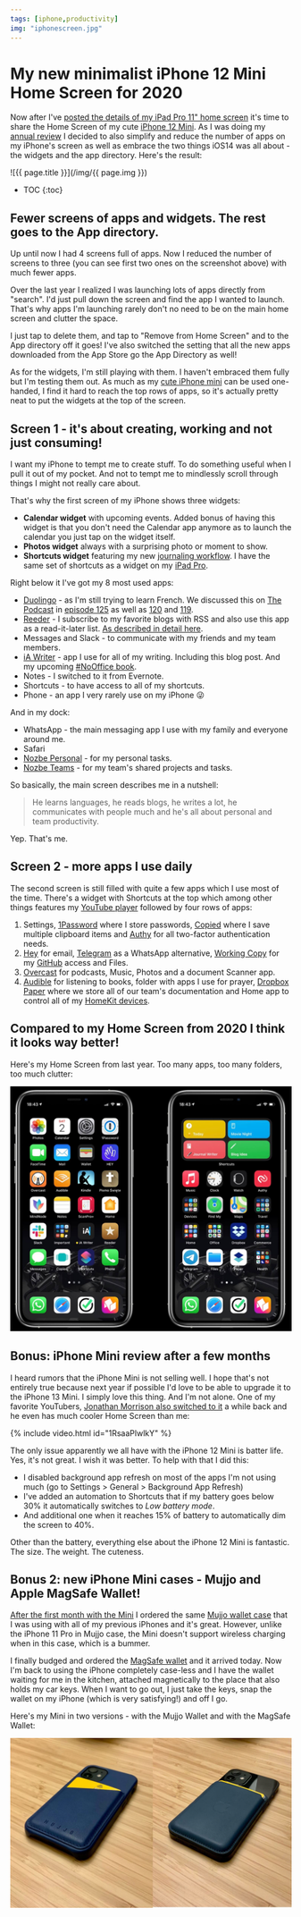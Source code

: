 ```yaml
---
tags: [iphone,productivity]
img: "iphonescreen.jpg"
---
```


# My new minimalist iPhone 12 Mini Home Screen for 2020

Now after I've [posted the details of my iPad Pro 11" home screen](/ipadscreen) it's time to share the Home Screen of my cute [iPhone 12 Mini](/mini). As I was doing my [annual review](/annual) I decided to also simplify and reduce the number of apps on my iPhone's screen as well as embrace the two things iOS14 was all about - the widgets and the app directory. Here's the result:

<!--More-->

![{{ page.title }}](/img/{{ page.img }})

* TOC
{:toc}

## Fewer screens of apps and widgets. The rest goes to the App directory.

Up until now I had 4 screens full of apps. Now I reduced the number of screens to three (you can see first two ones on the screenshot above) with much fewer apps.

Over the last year I realized I was launching lots of apps directly from "search". I'd just pull down the screen and find the app I wanted to launch. That's why apps I'm launching rarely don't no need to be on the main home screen and clutter the space.

I just tap to delete them, and tap to "Remove from Home Screen" and to the App directory off it goes! I've also switched the setting that all the new apps downloaded from the App Store go the App Directory as well!

As for the widgets, I'm still playing with them. I haven't embraced them fully but I'm testing them out. As much as my [cute iPhone mini](/mini) can be used one-handed, I find it hard to reach the top rows of apps, so it's actually pretty neat to put the widgets at the top of the screen.

## Screen 1 - it's about creating, working and not just consuming!

I want my iPhone to tempt me to create stuff. To do something useful when I pull it out of my pocket. And not to tempt me to mindlessly scroll through things I might not really care about.

That's why the first screen of my iPhone shows three widgets:

- **Calendar widget** with upcoming events. Added bonus of having this widget is that you don't need the Calendar app anymore as to launch the calendar you just tap on the widget itself.
- **Photos widget** always with a surprising photo or moment to show.
- **Shortcuts widget** featuring my new [journaling workflow](/journal20). I have the same set of shortcuts as a widget on my [iPad Pro](/ipadscreen).

Right below it I've got my 8 most used apps:

- [Duolingo](https://www.duolingo.com) - as I'm still trying to learn French. We discussed this on [The Podcast](/podcast) in [episode 125](/podcast-125) as well as [120](/podcast-120) and [119](/podcast-119).
- [Reeder](https://www.reederapp.com) - I subscribe to my favorite blogs with RSS and also use this app as a read-it-later list. [As described in detail here](https://michael.team/ipadscreen/#browse---apps-for-browsing-stuff-on-my-ipad).
- Messages and Slack - to communicate with my friends and my team members.
- [iA Writer](https://ia.net/writer) - app I use for all of my writing. Including this blog post. And my upcoming [#NoOffice book](https://NoOffice.org/).
- Notes - I switched to it from Evernote.
- Shortcuts - to have access to all of my shortcuts.
- Phone - an app I very rarely use on my iPhone 😜

And in my dock:

- WhatsApp - the main messaging app I use with my family and everyone around me.
- Safari
- [Nozbe Personal][np] - for my personal tasks.
- [Nozbe Teams][n] - for my team's shared projects and tasks.

So basically, the main screen describes me in a nutshell:

> He learns languages, he reads blogs, he writes a lot, he communicates with people much and he's all about personal and team productivity.

Yep. That's me.

## Screen 2 - more apps I use daily

The second screen is still filled with quite a few apps which I use most of the time. There's a widget with Shortcuts at the top which among other things features my [YouTube player](/yt/) followed by four rows of apps:

1. Settings, [1Password](https://1password.com) where I store passwords, [Copied](https://copiedapp.com) where I save multiple clipboard items and [Authy](https://authy.com) for all two-factor authentication needs.
2. [Hey](https://hey.com) for email, [Telegram](https://telegram.org) as a WhatsApp alternative, [Working Copy](https://workingcopyapp.com) for my [GitHub](/github) access and Files.
3. [Overcast](https://overcast.fm) for podcasts, Music, Photos and a document Scanner app.
4. [Audible](/reading-audiobooks-and-absorbing-content/) for listening to books, folder with apps I use for prayer, [Dropbox Paper](https://www.dropbox.com/paper) where we store all of our team's documentation and Home app to control all of my [HomeKit devices](/podcast-159/).

## Compared to my Home Screen from 2020 I think it looks way better!

Here's my Home Screen from last year. Too many apps, too many folders, too much clutter:

![{{ page.title }} 2](/img/iphonescreen-2.jpg)

## Bonus: iPhone Mini review after a few months

I heard rumors that the iPhone Mini is not selling well. I hope that's not entirely true because next year if possible I'd love to be able to upgrade it to the iPhone 13 Mini. I simply love this thing. And I'm not alone. One of my favorite YouTubers, [Jonathan Morrison also switched to it](https://www.youtube.com/watch?v=u1hA3OXVrKw) a while back and he even has much cooler Home Screen than me:

{% include video.html id="1RsaaPlwlkY" %}

The only issue apparently we all have with the iPhone 12 Mini is batter life. Yes, it's not great. I wish it was better. To help with that I did this:

- I disabled background app refresh on most of the apps I'm not using much (go to Settings > General > Background App Refresh)
- I've added an automation to Shortcuts that if my battery goes below 30% it automatically switches to *Low battery mode*.
- And additional one when it reaches 15% of battery to automatically dim the screen to 40%.

Other than the battery, everything else about the iPhone 12 Mini is fantastic. The size. The weight. The cuteness.

## Bonus 2: new iPhone Mini cases - Mujjo and Apple MagSafe Wallet!

[After the first month with the Mini](/mini) I ordered the same [Mujjo wallet case](https://www.mujjo.com/full-leather-wallet-case-for-iphone-12-mini-monaco-blue/) that I was using with all of my previous iPhones and it's great. However, unlike the iPhone 11 Pro in Mujjo case, the Mini doesn't support wireless charging when in this case, which is a bummer.

I finally budged and ordered the [MagSafe wallet](https://www.apple.com/shop/product/MHLR3ZM/A/iphone-leather-wallet-with-magsafe-black) and it arrived today. Now I'm back to using the iPhone completely case-less and I have the wallet waiting for me in the kitchen, attached magnetically to the place that also holds my car keys. When I want to go out, I just take the keys, snap the wallet on my iPhone (which is very satisfying!) and off I go.

Here's my Mini in two versions - with the Mujjo Wallet and with the MagSafe Wallet:

![{{ page.title }} 3](/img/iphonescreen-3.jpg)

[n]: https://michael.gratis/nozbe
[np]: https://michael.gratis/nozbepersonal